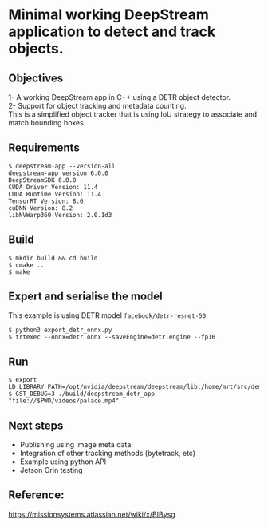 # Minimal working DeepStream application to detect and track objects.

## Objectives
1- A working DeepStream app in C++ using a DETR object detector.  
2- Support for object tracking and metadata counting.  
This is a simplified object tracker that is using IoU strategy to associate and match bounding boxes.

## Requirements
```
$ deepstream-app --version-all
deepstream-app version 6.0.0
DeepStreamSDK 6.0.0
CUDA Driver Version: 11.4
CUDA Runtime Version: 11.4
TensorRT Version: 8.6
cuDNN Version: 8.2
libNVWarp360 Version: 2.0.1d3
```

## Build
```
$ mkdir build && cd build
$ cmake ..
$ make
```

## Expert and serialise the model
This example is using DETR model `facebook/detr-resnet-50`.  
```
$ python3 export_detr_onnx.py
$ trtexec --onnx=detr.onnx --saveEngine=detr.engine --fp16

```

## Run
```
$ export LD_LIBRARY_PATH=/opt/nvidia/deepstream/deepstream/lib:/home/mrt/src/demo/deepstream_detr_app/build:$LD_LIBRARY_PATH
$ GST_DEBUG=3 ./build/deepstream_detr_app "file://$PWD/videos/palace.mp4"
```

## Next steps

- Publishing using image meta data
- Integration of other tracking methods (bytetrack, etc)
- Example using python API
- Jetson Orin testing


## Reference:  
https://missionsystems.atlassian.net/wiki/x/BIBysg
